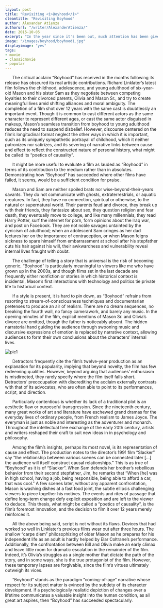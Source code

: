 ```yaml
---
layout: post
title: "Revisiting <i>Boyhood</i>"
cleantitle: "Revisiting Boyhood"
author: Alexander Atienza
authorurl: "/writer/AlexanderAtienza/"
date: 2015-10-05
excerpt: "In the year since it's been out, much attention has been given to Boyhood's idiosyncratic narrative. However, discourse centered on the film’s longitudinal format neglect the other ways in which it is important, such as its uniquely sympathetic portrayal of childhood."
image: "/images/boyhood/boyhood1.jpg"
displayimage: "yes"
tags: 
- movie
- classicmovie
- popular
---
```

	
&nbsp;&nbsp;&nbsp;&nbsp;&nbsp;&nbsp;The critical acclaim “Boyhood” has received in the months following its release has obscured its real artistic contributions. Richard Linklater’s latest film follows the childhood, adolescence, and young adulthood of six-year-old Mason and his sister Sam as they negotiate between competing loyalties to their divorced parents, Olivia and Mason Sr., and try to create meaningful lives amid shifting alliances and moral ambiguity. The completion of a film shot over 12 years with the same cast is doubtlessly an important event. Though it is common to cast different actors as the same character to represent different ages, or cast the same actor disguised in makeup, Mason’s seamless transition from boyhood to young adulthood reduces the need to suspend disbelief. However, discourse centered on the film’s longitudinal format neglect the other ways in which it is important, such as its uniquely sympathetic portrayal of childhood, which it neither patronizes nor satirizes, and its severing of narrative links between cause and effect to reflect the constructed nature of personal history, what might be called its “poetics of causality”.

&nbsp;&nbsp;&nbsp;&nbsp;&nbsp;&nbsp;It might be more useful to evaluate a film as lauded as “Boyhood” in terms of its contribution to the medium rather than in absolutes. Demonstrating how “Boyhood” has succeeded where other films have failed, it seems, would be a sufficient condition for praise.

&nbsp;&nbsp;&nbsp;&nbsp;&nbsp;&nbsp;Mason and Sam are neither spoiled brats nor wise-beyond-their-years savants. They do not communicate with ghosts, extraterrestrials, or aquatic creatures. In fact, they have no connection, spiritual or otherwise, to the natural or supernatural world. Their parents feud and divorce, they break up with their friends, they fantasize about sex, they question religion and fear death, they eventually move to college, and like many millennials, they read Harry Potter, surf the internet for porn, form opinions about the Iraq war, and post on Facebook. They are not noble savages untainted by the cynicism of adulthood; when an adolescent Sam cringes as her dad lectures her on the importance of contraception, or when Mason feigns sickness to spare himself from embarrassment at school after his stepfather cuts his hair against his will, their awkwardness and vulnerability reveal internal lives fraught with doubt.

&nbsp;&nbsp;&nbsp;&nbsp;&nbsp;&nbsp;The challenge of telling a story that is universal is the risk of becoming generic. “Boyhood” is particularly meaningful to viewers like me who have grown up in the 2000s, and though films set in the last decade are frequently either nonfiction or stories in which historical context is incidental, Mason’s first interactions with technology and politics tie private life to historical context.

&nbsp;&nbsp;&nbsp;&nbsp;&nbsp;&nbsp;If a style is present, it is hard to pin down, as “Boyhood” refrains from resorting to stream-of-consciousness techniques and documentarian pretenses to produce an air of realism. There are no dream sequences, no breaking the fourth wall, no fancy camerawork, and barely any music. In the opening minutes of the film, explicit mentions of Mason Sr. and Olivia’s divorce are omitted, though the father is noticeably absent. The hidden narratorial hand guiding the audience through swooning music and discursive expressions of emotion is replaced by narrative context, allowing audiences to form their own conclusions about the characters’ internal lives.

![pic1](/images/boyhood/boyhood2.jpg)

&nbsp;&nbsp;&nbsp;&nbsp;&nbsp;&nbsp;Detractors frequently cite the film’s twelve-year production as an explanation for its popularity, implying that beyond novelty, the film has few redeeming qualities. However, beyond arguing that audiences’ enthusiasm is misdirected, they rarely specify where the film itself falls short. Detractors’ preoccupation with discrediting the acclaim externally contrasts with that of its advocates, who are often able to point to its performances, script, and direction.

&nbsp;&nbsp;&nbsp;&nbsp;&nbsp;&nbsp;Particularly contentious is whether its lack of a traditional plot is an aesthetic flaw or purposeful transgression. Since the nineteenth century, many great works of art and literature have eschewed grand dramas for the everyday lives of ordinary people, from French realism to James Joyce. The everyman is just as noble and interesting as the adventurer and monarch. Throughout the intellectual free exchange of the early 20th century, artists and writers reshaped their craft to suit new ideas in in psychology and philosophy.

&nbsp;&nbsp;&nbsp;&nbsp;&nbsp;&nbsp;Among the film’s insights, perhaps its most novel, is its representation of cause and effect. The production notes to the director’s 1991 film “Slacker” say “the relationship between various scenes can be connected later […] the audience will itself construct causal relationships.” This is as true of “Boyhood” as it is of “Slacker”. When Sam defends her brother’s rebellious behavior from their second stepfather, Jim, he remarks that “When [he] was in high school, having a job, being responsible, being able to afford a car, that was cool.” A few scenes later, without any apparent confrontation, Mason is washing dishes at a fast food joint, the subtle ellipsis challenging viewers to piece together his motives. The events and rites of passage that define long-term change defy explicit exposition and are left to the viewer to deduce. This thesis, what might be called a “poetics of causality”, is the film’s foremost innovation, and the decision to film it over 12 years merely reinforces it.

&nbsp;&nbsp;&nbsp;&nbsp;&nbsp;&nbsp;All the above being said, script is not without its flaws. Devices that had worked so well in Linklater’s previous films wear out after three hours. The shallow “carpe diem” philosophizing of older Mason as he prepares for his independent life as an adult is hardly helped by Elar Coltrane’s performance. Additionally, the confrontation between Bill and Olivia make an early climax and leave little room for dramatic escalation in the remainder of the film. Indeed, it’s Olivia’s struggles as a single mother that dictate the path of the story, and in some ways, she is the true protagonist of the film. However, these temporary lapses are forgivable, since the film’s virtues ultimately outweigh its vices.

&nbsp;&nbsp;&nbsp;&nbsp;&nbsp;&nbsp;“Boyhood” stands as the paradigm “coming-of-age” narrative whose respect for its subject matter is evinced by the subtlety of its character development. If a psychologically realistic depiction of changes over a lifetime communicates a valuable insight into the human condition, as all great art aspires, then “Boyhood” has succeeded spectacularly.
